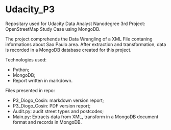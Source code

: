 # Udacity_P3

Repositary used for Udacity Data Analyst Nanodegree 3rd Project: OpenStreetMap Study Case using MongoDB.

The project comprehends the Data Wrangling of a XML File contaning informations about Sao Paulo area. After extraction and transformation, data is recorded in a MongoDB database created for this project.

Technologies used:
* Python;
* MongoDB;
* Report written in markdown.

Files presented in repo:
* P3_Diogo_Cosin: markdown version report;
* P3_Diogo_Cosin: PDF version report;
* Audit.py: audit street types and postcodes;
* Main.py: Extracts data from XML, transform in a MongoDB document format and records in MongoDB.
